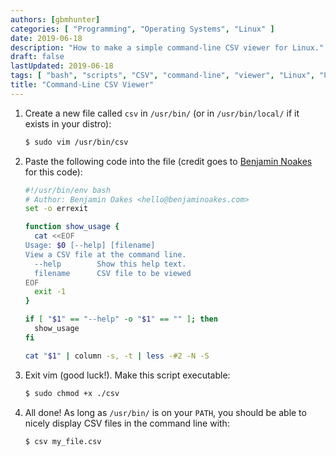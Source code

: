 ```yaml
---
authors: [gbmhunter]
categories: [ "Programming", "Operating Systems", "Linux" ]
date: 2019-06-18
description: "How to make a simple command-line CSV viewer for Linux."
draft: false
lastUpdated: 2019-06-18
tags: [ "bash", "scripts", "CSV", "command-line", "viewer", "Linux", "UNIX" ]
title: "Command-Line CSV Viewer"
---
```


1. Create a new file called `csv` in `/usr/bin/` (or in `/usr/bin/local/` if it exists in your distro):

    ```bash
    $ sudo vim /usr/bin/csv
    ```

2. Paste the following code into the file (credit goes to [Benjamin Noakes](https://github.com/benjaminoakes/utilities/blob/master/view-csv) for this code):

    ```bash
    #!/usr/bin/env bash
    # Author: Benjamin Oakes <hello@benjaminoakes.com>
    set -o errexit

    function show_usage {
      cat <<EOF
    Usage: $0 [--help] [filename]
    View a CSV file at the command line.
      --help        Show this help text.
      filename      CSV file to be viewed
    EOF
      exit -1
    }

    if [ "$1" == "--help" -o "$1" == "" ]; then
      show_usage
    fi

    cat "$1" | column -s, -t | less -#2 -N -S
    ```

3. Exit vim (good luck!). Make this script executable:

    ```bash
    $ sudo chmod +x ./csv
    ```

4. All done! As long as `/usr/bin/` is on your `PATH`, you should be able to nicely display CSV files in the command line with:

    ```bash
    $ csv my_file.csv
    ```
